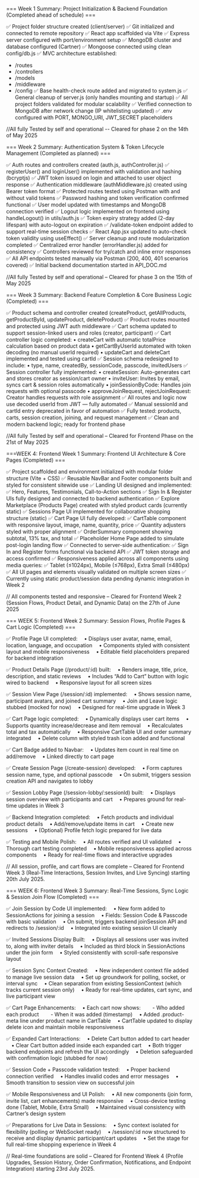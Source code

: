 === Week 1 Summary: Project Initialization & Backend Foundation (Completed ahead of schedule) ===

✅ Project folder structure created (client/server)
✅ Git initialized and connected to remote repository
✅ React app scaffolded via Vite
✅ Express server configured with port/environment setup
✅ MongoDB cluster and database configured (Cartner)
✅ Mongoose connected using clean config/db.js
✅ MVC architecture established:

- /routes
- /controllers
- /models
- /middleware
- /config
  ✅ Base health-check route added and migrated to system.js
  ✅ General cleanup of server.js (only handles mounting and startup)
  ✅ All project folders validated for modular scalability
  ✅ Verified connection to MongoDB after network change (IP whitelisting updated)
  ✅ .env configured with PORT, MONGO_URI, JWT_SECRET placeholders

//All fully Tested by self and operational -- Cleared for phase 2 on the 14th of May 2025

=== Week 2 Summary: Authentication System & Token Lifecycle Management (Completed as planned) ===

✅ Auth routes and controllers created (auth.js, authController.js)
✅ registerUser() and loginUser() implemented with validation and hashing (bcryptjs)
✅ JWT token issued on login and attached to user object response
✅ Authentication middleware (authMiddleware.js) created using Bearer token format
✅ Protected routes tested using Postman with and without valid tokens
✅ Password hashing and token verification confirmed functional
✅ User model updated with timestamps and MongoDB connection verified
✅ Logout logic implemented on frontend using handleLogout() in utils/auth.js
✅ Token expiry strategy added (2-day lifespan) with auto-logout on expiration
✅ /validate-token endpoint added to support real-time session checks
✅ React App.jsx updated to auto-check token validity using useEffect()
✅ Server cleanup and route modularization completed
✅ Centralized error handler (errorHandler.js) added for consistency
✅ Controllers reviewed for try/catch and inline error responses
✅ All API endpoints tested manually via Postman (200, 400, 401 scenarios covered)
✅ Initial backend documentation started in API_DOC.md

//All fully Tested by self and operational – Cleared for phase 3 on the 15th of May 2025

=== Week 3 Summary: Backend Feature Completion & Core Business Logic (Completed) ===

✅ Product schema and controller created (createProduct, getAllProducts, getProductById, updateProduct, deleteProduct)
✅ Product routes mounted and protected using JWT auth middleware
✅ Cart schema updated to support session-linked users and roles (creator, participant)
✅ Cart controller logic completed:
• createCart with automatic totalPrice calculation based on product data
• getCartByUserId automated with token decoding (no manual userId required)
• updateCart and deleteCart implemented and tested using cartId
✅ Session schema redesigned to include:
• type, name, createdBy, sessionCode, passcode, invitedUsers
✅ Session controller fully implemented:
• createSession: Auto-generates cart and stores creator as session/cart owner
• inviteUser: Invites by email, syncs cart & session roles automatically
• joinSessionByCode: Handles join requests with optional passcode
• approveJoinRequest, rejectJoinRequest: Creator handles requests with role assignment
✅ All routes and logic now use decoded userId from JWT — fully automated
✅ Manual sessionId and cartId entry deprecated in favor of automation
✅ Fully tested: products, carts, session creation, joining, and request management
✅ Clean and modern backend logic; ready for frontend phase

//All fully Tested by self and operational – Cleared for Frontend Phase on the 21st of May 2025

===WEEK 4: Frontend Week 1 Summary: Frontend UI Architecture & Core Pages (Completed) ===

✅ Project scaffolded and environment initialized with modular folder structure (Vite + CSS)
✅ Reusable NavBar and Footer components built and styled for consistent sitewide use
✅ Landing UI designed and implemented:
✅ Hero, Features, Testimonials, Call-to-Action sections
✅ Sign In & Register UIs fully designed and connected to backend authentication
✅ Explore Marketplace (Products Page) created with styled product cards (currently static)
✅ Sessions Page UI implemented for collaborative shopping structure (static)
✅ Cart Page UI fully developed:
✅ CartTable component with responsive layout, image, name, quantity, price
✅ Quantity adjusters styled with proper alignment
✅ OrderSummary component showing subtotal, 13% tax, and total
✅ Placeholder Home Page added to simulate post-login landing flow
✅ Connected to server-side authentication:
✅ Sign In and Register forms functional via backend API
✅ JWT token storage and access confirmed
✅ Responsiveness applied across all components using media queries:
✅ Tablet (≤1024px), Mobile (≤768px), Extra Small (≤480px)
✅ All UI pages and elements visually validated on multiple screen sizes
✅ Currently using static product/session data pending dynamic integration in Week 2

// All components tested and responsive – Cleared for Frontend Week 2 (Session Flows, Product Detail, and Dynamic Data) on the 27th of June 2025

=== WEEK 5: Frontend Week 2 Summary: Session Flows, Profile Pages & Cart Logic (Completed) ===

✅ Profile Page UI completed:
 • Displays user avatar, name, email, location, language, and occupation
 • Components styled with consistent layout and mobile responsiveness
 • Editable field placeholders prepared for backend integration

✅ Product Details Page (/product/:id) built:
 • Renders image, title, price, description, and static reviews
 • Includes “Add to Cart” button with logic wired to backend
 • Responsive layout for all screen sizes

✅ Session View Page (/session/:id) implemented:
 • Shows session name, participant avatars, and joined cart summary
 • Join and Leave logic stubbed (mocked for now)
 • Designed for real-time upgrade in Week 3

✅ Cart Page logic completed:
 • Dynamically displays user cart items
 • Supports quantity increase/decrease and item removal
 • Recalculates total and tax automatically
 • Responsive CartTable UI and order summary integrated
 • Delete column with styled trash icon added and functional

✅ Cart Badge added to Navbar:
 • Updates item count in real time on add/remove
 • Linked directly to cart page

✅ Create Session Page (/create-session) developed:
 • Form captures session name, type, and optional passcode
 • On submit, triggers session creation API and navigates to lobby

✅ Session Lobby Page (/session-lobby/:sessionId) built:
 • Displays session overview with participants and cart
 • Prepares ground for real-time updates in Week 3

✅ Backend Integration completed:
 • Fetch products and individual product details
 • Add/remove/update items in cart
 • Create new sessions
 • (Optional) Profile fetch logic prepared for live data

✅ Testing and Mobile Polish:
 • All routes verified and UI validated
 • Thorough cart testing completed
 • Mobile responsiveness applied across components
 • Ready for real-time flows and interactive upgrades

// All session, profile, and cart flows are complete – Cleared for Frontend Week 3 (Real-Time Interactions, Session Invites, and Live Syncing) starting 20th July 2025.


=== WEEK 6: Frontend Week 3 Summary: Real-Time Sessions, Sync Logic & Session Join Flow (Completed) ===

✅ Join Session by Code UI implemented:
 • New form added to SessionActions for joining a session
 • Fields: Session Code & Passcode with basic validation
 • On submit, triggers backend joinSession API and redirects to /session/:id
 • Integrated into existing session UI cleanly

✅ Invited Sessions Display Built:
 • Displays all sessions user was invited to, along with inviter details
 • Included as third block in SessionActions under the join form
 • Styled consistently with scroll-safe responsive layout

✅ Session Sync Context Created:
 • New independent context file added to manage live session data
 • Set up groundwork for polling, socket, or interval sync
 • Clean separation from existing SessionContext (which tracks current session only)
 • Ready for real-time updates, cart sync, and live participant view

✅ Cart Page Enhancements:
 • Each cart now shows:
  - Who added each product
  - When it was added (timestamp)
 • Added .product-meta line under product name in CartTable
 • CartTable updated to display delete icon and maintain mobile responsiveness

✅ Expanded Cart Interactions:
 • Delete Cart button added to cart header
 • Clear Cart button added inside each expanded cart
 • Both trigger backend endpoints and refresh the UI accordingly
 • Deletion safeguarded with confirmation logic (stubbed for now)

✅ Session Code + Passcode validation tested:
 • Proper backend connection verified
 • Handles invalid codes and error messages
 • Smooth transition to session view on successful join

✅ Mobile Responsiveness and UI Polish:
 • All new components (join form, invite list, cart enhancements) made responsive
 • Cross-device testing done (Tablet, Mobile, Extra Small)
 • Maintained visual consistency with Cartner’s design system

✅ Preparations for Live Data in Sessions:
 • Sync context isolated for flexibility (polling or WebSocket ready)
 • /session/:id now structured to receive and display dynamic participant/cart updates
 • Set the stage for full real-time shopping experience in Week 4

// Real-time foundations are solid – Cleared for Frontend Week 4 (Profile Upgrades, Session History, Order Confirmation, Notifications, and Endpoint Integration) starting 23rd July 2025.
